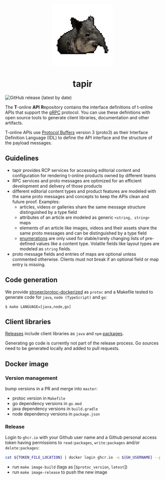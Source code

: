 <div align="center">
  <img src="docs/tapir.png" height="200" alt="tapir"/>
   <h1>tapir</h1>
</div>

![GitHub release (latest by date)](https://img.shields.io/github/v/release/stroeer/tapir?style=flat-square)

The **T**-online **API** **R**epository contains the interface definitions of t-online APIs that support the [gRPC](https://grpc.io/) protocol. You can use these definitions with open source tools to generate client libraries, documentation and other artifacts.

T-online APIs use [Protocol Buffers](https://github.com/google/protobuf) version 3 (proto3) as their Interface Definition Language (IDL) to define the API interface and the structure of the payload messages.

## Guidelines

* tapir provides RCP services for accessing editorial content and configuration for rendering t-online products owned by different teams
* RPC services and proto messages are optimized for an efficient development and delivery of those products
* different editorial content types and product features are modeled with the same proto messages and concepts to keep the APIs clean and future proof. Examples:
    * articles, videos or galleries share the same message structure distinguished by a type field
    * attributes of an article are modeled as generic `<string, string>` maps
    * elements of an article like images, videos and their assets share the same proto messages and can be distinguished by a type field
    * [enumerations](https://developers.google.com/protocol-buffers/docs/proto3#enum) are only used for stable/rarely changing lists of pre-defined values like a content type.
    Volatile fields like layout types are modeled as `string` fields.   
* proto message fields and entries of maps are optional unless commented otherwise. Clients must not break if an optional field or map entry is missing.
 

## Code generation

We provide [stroeer/protoc-dockerized](https://github.com/orgs/stroeer/packages/container/package/protoc-dockerized) as `protoc` 
and a Makefile tested to generate code for `java`, `node (TypeScript)` and `go`:

```shell script
$ make LANGUAGE=[java,node,go]
``` 

## Client libraries

[Releases](https://github.com/stroeer/tapir/releases) include client libraries as `java` and `npm` [packages](https://github.com/orgs/stroeer/packages?repo_name=tapir). 

Generating go code is currently not part of the release process. Go sources need to be generated locally and added to pull requests.

## Docker image

### Version management

bump versions in a PR and merge into `master`:

- protoc version in `Makefile`
- go dependency versions in `go.mod`
- java dependency versions in `build.gradle`
- node dependency versions in `package.json`

### Release

Login to `ghcr.io` with your Github user name and a Github personal access token having permissions to `read:packages`, `write:packages` and/or `delete:packages`:

```sh
cat ${TOKEN_FILE_LOCATION} | docker login ghcr.io -u ${GH_USERNAME} --password-stdin
```

- run `make image-build` (tags as [`$protoc_version`, `latest`])
- run `make image-release` to push the new image
